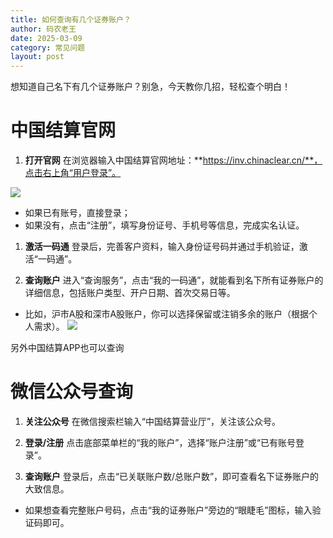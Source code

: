 ```yaml
---
title: 如何查询有几个证券账户？
author: 码农老王
date: 2025-03-09
category: 常见问题
layout: post
---
```


想知道自己名下有几个证券账户？别急，今天教你几招，轻松查个明白！

# **中国结算官网**
1. **打开官网**
在浏览器输入中国结算官网地址：**https://inv.chinaclear.cn/**，点击右上角“用户登录”。

![](https://new-notion-1315843248.cos.ap-guangzhou.myqcloud.com/wechat/e4ffcc79-83f7-43e1-a346-b9e59f49cdae.jpg)
- 如果已有账号，直接登录；
- 如果没有，点击“注册”，填写身份证号、手机号等信息，完成实名认证。

1. **激活一码通**
登录后，完善客户资料，输入身份证号码并通过手机验证，激活“一码通”。


1. **查询账户**
进入“查询服务”，点击“我的一码通”，就能看到名下所有证券账户的详细信息，包括账户类型、开户日期、首次交易日等。

- 比如，沪市A股和深市A股账户，你可以选择保留或注销多余的账户（根据个人需求）。
![](https://new-notion-1315843248.cos.ap-guangzhou.myqcloud.com/wechat/31dd755c-23ad-451f-9739-fcb66c951ce9.jpg)

另外中国结算APP也可以查询

# **微信公众号查询**
1. **关注公众号**
在微信搜索栏输入“中国结算营业厅”，关注该公众号。


1. **登录/注册**
点击底部菜单栏的“我的账户”，选择“账户注册”或“已有账号登录”。


1. **查询账户**
登录后，点击“已关联账户数/总账户数”，即可查看名下证券账户的大致信息。

- 如果想查看完整账户号码，点击“我的证券账户”旁边的“眼睫毛”图标，输入验证码即可。
